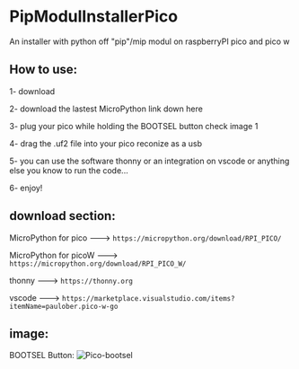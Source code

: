# PipModulInstallerPico
An installer with python off "pip"/mip modul on raspberryPI pico and pico w

## How to use:
1- download

2- download the lastest MicroPython link down here

3- plug your pico while holding the BOOTSEL button check image 1

4- drag the .uf2 file into your pico reconize as a usb

5- you can use the software thonny or an integration on vscode or anything else you know to run the code...

6- enjoy!

## download section:
MicroPython for pico ---> ```https://micropython.org/download/RPI_PICO/```

MicroPython for picoW ---> ```https://micropython.org/download/RPI_PICO_W/```

thonny ---> ```https://thonny.org```

vscode ---> ```https://marketplace.visualstudio.com/items?itemName=paulober.pico-w-go```


## image:
BOOTSEL Button:
![Pico-bootsel](https://github.com/Yudaol/PipModulInstallerPico/assets/92973701/91da33da-28ed-477a-b41f-561099ab1d6b)
